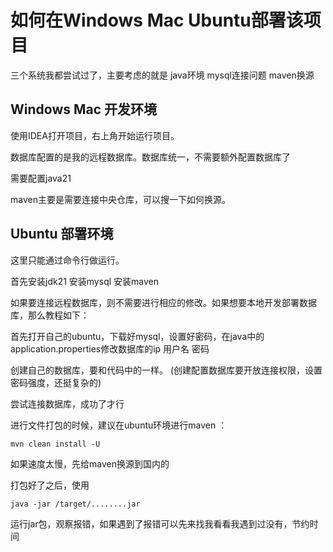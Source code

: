 # 如何在Windows Mac Ubuntu部署该项目
三个系统我都尝试过了，主要考虑的就是 java环境 mysql连接问题 maven换源

## Windows Mac 开发环境 
使用IDEA打开项目，右上角开始运行项目。

数据库配置的是我的远程数据库。数据库统一，不需要额外配置数据库了

需要配置java21

maven主要是需要连接中央仓库，可以搜一下如何换源。

## Ubuntu 部署环境
这里只能通过命令行做运行。

首先安装jdk21 安装mysql 安装maven

如果要连接远程数据库，则不需要进行相应的修改。如果想要本地开发部署数据库，那么教程如下：

首先打开自己的ubuntu，下载好mysql，设置好密码，在java中的application.properties修改数据库的ip 用户名 密码

创建自己的数据库，要和代码中的一样。
(创建配置数据库要开放连接权限，设置密码强度，还挺复杂的)

尝试连接数据库，成功了才行

进行文件打包的时候，建议在ubuntu环境进行maven ：
```shell
mvn clean install -U
```
如果速度太慢，先给maven换源到国内的

打包好了之后，使用
```shell
java -jar /target/........jar
```
运行jar包，观察报错，如果遇到了报错可以先来找我看看我遇到过没有，节约时间